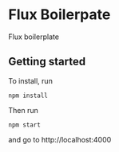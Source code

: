 # Flux Boilerpate
Flux boilerplate

## Getting started

To install, run

```
npm install
```

Then run

```
npm start

```

and go to http://localhost:4000